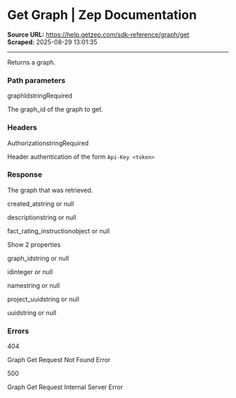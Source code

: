 # Get Graph | Zep Documentation

**Source URL:** https://help.getzep.com/sdk-reference/graph/get  
**Scraped:** 2025-08-29 13:01:35

---

Returns a graph.

### Path parameters

graphIdstringRequired

The graph_id of the graph to get.

### Headers

AuthorizationstringRequired

Header authentication of the form `Api-Key <token>`

### Response

The graph that was retrieved.

created_atstring or null

descriptionstring or null

fact_rating_instructionobject or null

Show 2 properties

graph_idstring or null

idinteger or null

namestring or null

project_uuidstring or null

uuidstring or null

### Errors

404

Graph Get Request Not Found Error

500

Graph Get Request Internal Server Error
